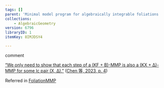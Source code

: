 ```yaml
---
tags: []
parent: 'Minimal model program for algebraically integrable foliations and generalized pairs'
collections:
    - AlgebraicGeometry
version: 6796
libraryID: 1
itemKey: 8IMJDSY4

---
```

comment

<span class="highlight" data-annotation="%7B%22attachmentURI%22%3A%22http%3A%2F%2Fzotero.org%2Fusers%2F9666949%2Fitems%2FXI4ZRNPE%22%2C%22annotationKey%22%3A%22Z88NCNTY%22%2C%22color%22%3A%22%23ffd400%22%2C%22pageLabel%22%3A%224%22%2C%22position%22%3A%7B%22pageIndex%22%3A3%2C%22rects%22%3A%5B%5B344.76%2C243.373%2C524.334%2C254.282%5D%2C%5B70.92%2C229.468%2C423.022%2C241.322%5D%5D%7D%2C%22citationItem%22%3A%7B%22uris%22%3A%5B%22http%3A%2F%2Fzotero.org%2Fusers%2F9666949%2Fitems%2F3JUBSMBQ%22%5D%2C%22locator%22%3A%224%22%7D%7D" ztype="zhighlight"><a href="zotero://open-pdf/library/items/XI4ZRNPE?page=4&#x26;annotation=Z88NCNTY">“We only need to show that each step of a (KF + B)-MMP is also a (KX + ∆)-MMP for some lc pair (X, ∆).”</a></span> <span class="citation" data-citation="%7B%22citationItems%22%3A%5B%7B%22uris%22%3A%5B%22http%3A%2F%2Fzotero.org%2Fusers%2F9666949%2Fitems%2F3JUBSMBQ%22%5D%2C%22locator%22%3A%224%22%7D%5D%2C%22properties%22%3A%7B%7D%7D" ztype="zcitation">(<span class="citation-item"><a href="zotero://select/library/items/3JUBSMBQ">Chen 等, 2023, p. 4</a></span>)</span>

Referred in <a href="./FoliationMMP-WQDAC7H3.md" rel="noopener noreferrer nofollow" zhref="zotero://note/u/WQDAC7H3/?ignore=1&#x26;line=-1" ztype="znotelink" class="internal-link">FoliationMMP</a>
